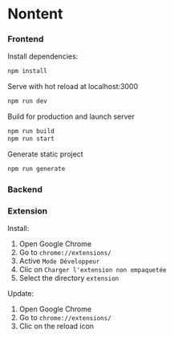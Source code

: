 # Nontent

### Frontend

Install dependencies:

```bash
npm install
```

Serve with hot reload at localhost:3000

```bash
npm run dev
```

Build for production and launch server

```bash
npm run build
npm run start
```

Generate static project

```bash
npm run generate
```

### Backend

### Extension

Install:

1. Open Google Chrome
2. Go to `chrome://extensions/`
3. Active `Mode Développeur`
4. Clic on `Charger l'extension non empaquetée`
5. Select the directory `extension`

Update:

1. Open Google Chrome
2. Go to `chrome://extensions/`
3. Clic on the reload icon


